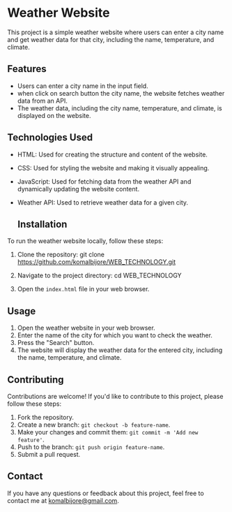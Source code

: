 # Weather Website

This project is a simple weather website where users can enter a city name and get weather data for that city, including the name, temperature, and climate.

## Features

- Users can enter a city name in the input field.
- when click on search button the city name, the website fetches weather data from an API.
- The weather data, including the city name, temperature, and climate, is displayed on the website.

## Technologies Used

- HTML: Used for creating the structure and content of the website.
- CSS: Used for styling the website and making it visually appealing.
- JavaScript: Used for fetching data from the weather API and dynamically updating the website content.
- Weather API: Used to retrieve weather data for a given city.

  ## Installation

To run the weather website locally, follow these steps:

1. Clone the repository:
   git clone https://github.com/komalbijore/WEB_TECHNOLOGY.git

2. Navigate to the project directory:
cd WEB_TECHNOLOGY

3. Open the `index.html` file in your web browser.

## Usage

1. Open the weather website in your web browser.
2. Enter the name of the city for which you want to check the weather.
3. Press the "Search" button.
4. The website will display the weather data for the entered city, including the name, temperature, and climate.

## Contributing

Contributions are welcome! If you'd like to contribute to this project, please follow these steps:

1. Fork the repository.
2. Create a new branch: `git checkout -b feature-name`.
3. Make your changes and commit them: `git commit -m 'Add new feature'`.
4. Push to the branch: `git push origin feature-name`.
5. Submit a pull request.

## Contact

If you have any questions or feedback about this project, feel free to contact me at komalbijore@gmail.com.
